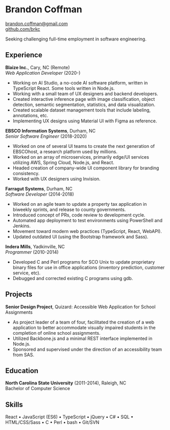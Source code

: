 # Brandon Coffman

<a href="mailto:brandon.coffman@gmail.com">brandon.coffman@gmail.com</a><br>
[github.com/brkc](https://github.com/brkc)

Seeking challenging full-time employment in software engineering.

## Experience

**Blaize Inc.**, Cary, NC (Remote)<br> _Web Application Developer_ (2020-)

- Working on AI Studio, a no-code AI software platform, written in TypeScript
  React. Some tools written in Node.js.
- Working with a small team of UX designers and backend developers.
- Created interactive inference page with image classification, object
  detection, semantic segmentation, statistics, and data visualization.
- Created scalable dataset management tools that include labeling, annotations,
  etc.
- Implementing UX designs using Material UI with Figma as reference.

**EBSCO Information Systems**, Durham, NC<br> _Senior Software Engineer_
(2018-2020)

- Worked on one of several UI teams to create the next generation of EBSCOhost,
  a research platform used by millions.
- Worked on an array of microservices, primarily edge/UI services utilizing AWS,
  Spring Cloud, Node.js, and React.
- Headed creation of company-wide UI component library for branding consistency.
- Worked with UX designers using Invision.

**Farragut Systems**, Durham, NC<br> _Software Developer_ (2014-2018)

- Worked on an agile team to update a property tax application in biweekly
  sprints, and release to county governments.
- Introduced concept of PRs, code review to development cycle.
- Automated app deployment to test environments using PowerShell and Jenkins.
- Movement toward modern web practices (TypeScript, React, WebAPI).
- Updated outdated UI (using the Bootstrap framework and Sass).

**Indera Mills**, Yadkinville, NC<br> _Programmer_ (2010-2014)

- Developed C and Perl programs for SCO Unix to update proprietary binary files
  for use in office applications (inventory prediction, customer service, etc).
- Debugged and corrected existing C programs using gdb.

## Projects

**Senior Design Project**, Quizard: Accessible Web Application for School
Assignments

- As project leader of a team of four, facilitated the creation of a web
  application to better accommodate visually impaired students in the completion
  of online school assignments.
- Utilized Backbone.js and a minimal REST interface implemented in Node.js.
- Sponsored and supervised under the direction of an accessibility team from
  SAS.

## Education

**North Carolina State University** (2011-2014), Raleigh, NC<br> Bachelor of
Computer Science

## Skills

React • JavaScript (ES6) • TypeScript • jQuery • C# • SQL • HTML/CSS/Sass • C •
Perl • bash • Git/SVN

<link href="style.css" rel="stylesheet">
